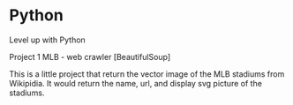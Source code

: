 # Python
Level up with Python

Project 1 MLB - web crawler [BeautifulSoup]

This is a little project that return the vector image of the MLB stadiums from Wikipidia.
It would return the name, url, and display svg picture of the stadiums.
